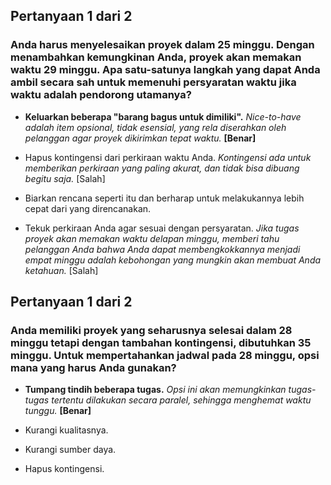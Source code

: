 ## Pertanyaan 1 dari 2

### Anda harus menyelesaikan proyek dalam 25 minggu. Dengan menambahkan kemungkinan Anda, proyek akan memakan waktu 29 minggu. Apa satu-satunya langkah yang dapat Anda ambil secara sah untuk memenuhi persyaratan waktu jika waktu adalah pendorong utamanya?

- **Keluarkan beberapa "barang bagus untuk dimiliki".** *Nice-to-have adalah item opsional, tidak esensial, yang rela diserahkan oleh pelanggan agar proyek dikirimkan tepat waktu.* **[Benar]**

- Hapus kontingensi dari perkiraan waktu Anda. *Kontingensi ada untuk memberikan perkiraan yang paling akurat, dan tidak bisa dibuang begitu saja.*
[Salah]

- Biarkan rencana seperti itu dan berharap untuk melakukannya lebih cepat dari yang direncanakan.

- Tekuk perkiraan Anda agar sesuai dengan persyaratan. *Jika tugas proyek akan memakan waktu delapan minggu, memberi tahu pelanggan Anda bahwa Anda dapat membengkokkannya menjadi empat minggu adalah kebohongan yang mungkin akan membuat Anda ketahuan.*
[Salah]

## Pertanyaan 1 dari 2

### Anda memiliki proyek yang seharusnya selesai dalam 28 minggu tetapi dengan tambahan kontingensi, dibutuhkan 35 minggu. Untuk mempertahankan jadwal pada 28 minggu, opsi mana yang harus Anda gunakan?

- **Tumpang tindih beberapa tugas.** *Opsi ini akan memungkinkan tugas-tugas tertentu dilakukan secara paralel, sehingga menghemat waktu tunggu.* **[Benar]**

- Kurangi kualitasnya.

- Kurangi sumber daya.

- Hapus kontingensi.